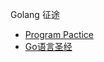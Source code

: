 Golang 征途

- [Program Pactice](https://github.com/Neras/golang-poker/tree/program-pactice)
- [Go语言圣经](./gopl.io/)